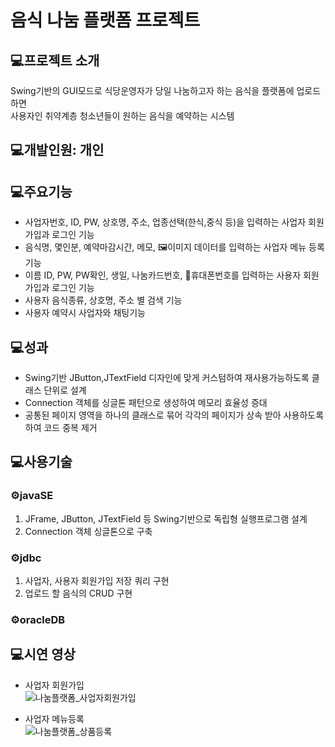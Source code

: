 # 음식 나눔 플랫폼 프로젝트

## 💻프로젝트 소개
Swing기반의 GUI모드로 식당운영자가 당일 나눔하고자 하는 음식을 플랫폼에 업로드하면 <br>
사용자인 취약계층 청소년들이 원하는 음식을 예약하는 시스템
## 💻개발인원: 개인

## 💻주요기능
- 사업자번호, ID, PW, 상호명, 주소, 업종선택(한식,중식 등)을 입력하는 사업자 회원가입과 로그인 기능 
- 음식명, 몇인분, 예약마감시간, 메모, 🖼️이미지 데이터를 입력하는 사업자 메뉴 등록 기능 
- 이름 ID, PW, PW확인, 생일, 나눔카드번호, 📱휴대폰번호를 입력하는 사용자 회원가입과 로그인 기능 
- 사용자 음식종류, 상호명, 주소 별 검색 기능 
- 사용자 예약시 사업자와 채팅기능

## 💻성과
- Swing기반 JButton,JTextField 디자인에 맞게 커스텀하여 재사용가능하도록 클래스 단위로 설계
- Connection 객체를 싱글톤 패턴으로 생성하여 메모리 효율성 증대
- 공통된 페이지 영역을 하나의 클래스로 묶어 각각의 페이지가 상속 받아 사용하도록 하여 코드 중복 제거

## 💻사용기술
### ⚙️javaSE
1. JFrame, JButton, JTextField 등 Swing기반으로 독립형 실행프로그램 설계
2. Connection 객체 싱글톤으로 구축 <br>

### ⚙️jdbc 
1. 사업자, 사용자 회원가입 저장 쿼리 구현
2. 업로드 할 음식의 CRUD 구현 <br>
### ⚙️oracleDB

## 💻시연 영상
- 사업자 회원가입 <br>
![나눔플랫폼_사업자회원가입](https://github.com/lukejihwan/foodSharing_platform-project/assets/111648451/48f412d2-c147-4d9b-a089-739d7bbcaaad)


- 사업자 메뉴등록 <br>
![나눔플랫폼_상품등록](https://github.com/lukejihwan/foodSharing_platform-project/assets/111648451/61a8fb5e-dbd4-4a7e-b836-12c103ff4434)
